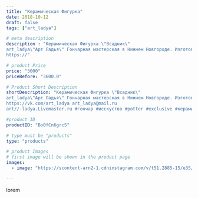 ```yaml
---
title: "Керамическая Фигурка"
date: 2018-10-12
draft: false
tags: ["art_ladya"]

# meta description
description : "Керамическая Фигурка \"Всадник\" 
art_ladya\"Арт Ладья\" Гончарная мастерская в Нижнем Новгороде. Изготовление керамики и мастер//-классы по обучению. 
https://"

# product Price
price: "3000"
priceBefore: "3600.0"

# Product Short Description
shortDescription: "Керамическая Фигурка \"Всадник\" 
art_ladya\"Арт Ладья\" Гончарная мастерская в Нижнем Новгороде. Изготовление керамики и мастер//-классы по обучению. 
https://vk.com/art_ladya art_ladya@mail.ru 
art//-ladya.Livemaster.ru #гончар #исскуство #potter #exclusive #керамикаручнаяработа #керамиканазаказ #handmade #керамика #гончарнаяпосуда #эксклюзивнаякерамика #painter #decor #ceramicar #nntoday #claygoods #restaurant #earthenware #ceramic #славянскаямифилогия #нэцкэ #графин #magic #ezoteric #ceramicart #магия #фигурки #clay #авторскаякерамика"

#product ID
productID: "Bo0fCn6grcS"

# type must be "products"
type: "products"

# product Images
# first image will be shown in the product page
images:
  - image: "https://scontent-arn2-1.cdninstagram.com/v/t51.2885-15/e35/42619082_2184825208217354_1266002652391874246_n.jpg?se=8&tp=1&_nc_ht=scontent-arn2-1.cdninstagram.com&_nc_cat=102&_nc_ohc=OI7JfniVuGUAX9Z60Z9&ccb=7-4&oh=ab7f5bbb1407b7394ebee9cf1d2c2326&oe=60860BDE&_nc_sid=86f79a&ig_cache_key=MTg4ODI3MDY2MzUxMzQ1NDM1NA%3D%3D.2-ccb7-4"

---
```

lorem
